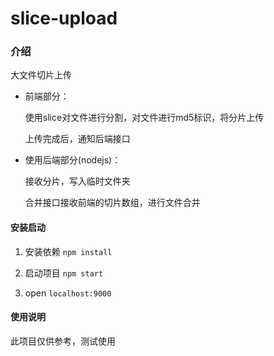 # slice-upload



### 介绍

 大文件切片上传

- 前端部分：

  使用slice对文件进行分割，对文件进行md5标识，将分片上传

  上传完成后，通知后端接口

- 使用后端部分(nodejs)：

  接收分片，写入临时文件夹

  合并接口接收前端的切片数组，进行文件合并



#### 安装启动



1. 安装依赖 `npm install` 

2. 启动项目 `npm start`

3. open  `localhost:9000`



#### 使用说明

此项目仅供参考，测试使用